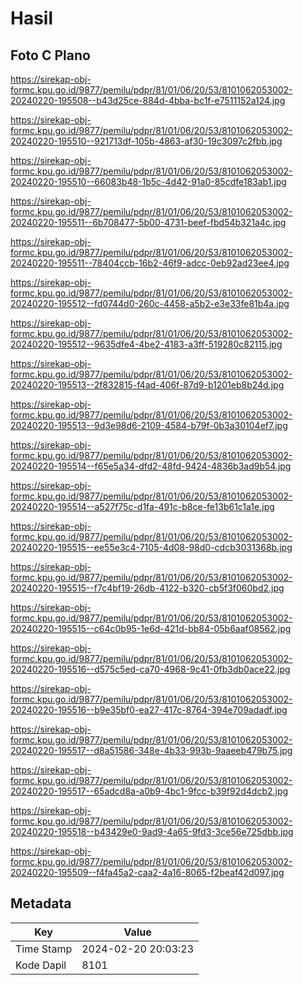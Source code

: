 # Hasil

## Foto C Plano

https://sirekap-obj-formc.kpu.go.id/9877/pemilu/pdpr/81/01/06/20/53/8101062053002-20240220-195508--b43d25ce-884d-4bba-bc1f-e7511152a124.jpg

https://sirekap-obj-formc.kpu.go.id/9877/pemilu/pdpr/81/01/06/20/53/8101062053002-20240220-195510--921713df-105b-4863-af30-19c3097c2fbb.jpg

https://sirekap-obj-formc.kpu.go.id/9877/pemilu/pdpr/81/01/06/20/53/8101062053002-20240220-195510--66083b48-1b5c-4d42-91a0-85cdfe183ab1.jpg

https://sirekap-obj-formc.kpu.go.id/9877/pemilu/pdpr/81/01/06/20/53/8101062053002-20240220-195511--6b708477-5b00-4731-beef-fbd54b321a4c.jpg

https://sirekap-obj-formc.kpu.go.id/9877/pemilu/pdpr/81/01/06/20/53/8101062053002-20240220-195511--78404ccb-16b2-46f9-adcc-0eb92ad23ee4.jpg

https://sirekap-obj-formc.kpu.go.id/9877/pemilu/pdpr/81/01/06/20/53/8101062053002-20240220-195512--fd0744d0-260c-4458-a5b2-e3e33fe81b4a.jpg

https://sirekap-obj-formc.kpu.go.id/9877/pemilu/pdpr/81/01/06/20/53/8101062053002-20240220-195512--9635dfe4-4be2-4183-a3ff-519280c82115.jpg

https://sirekap-obj-formc.kpu.go.id/9877/pemilu/pdpr/81/01/06/20/53/8101062053002-20240220-195513--2f832815-f4ad-406f-87d9-b1201eb8b24d.jpg

https://sirekap-obj-formc.kpu.go.id/9877/pemilu/pdpr/81/01/06/20/53/8101062053002-20240220-195513--9d3e98d6-2109-4584-b79f-0b3a30104ef7.jpg

https://sirekap-obj-formc.kpu.go.id/9877/pemilu/pdpr/81/01/06/20/53/8101062053002-20240220-195514--f65e5a34-dfd2-48fd-9424-4836b3ad9b54.jpg

https://sirekap-obj-formc.kpu.go.id/9877/pemilu/pdpr/81/01/06/20/53/8101062053002-20240220-195514--a527f75c-d1fa-491c-b8ce-fe13b61c1a1e.jpg

https://sirekap-obj-formc.kpu.go.id/9877/pemilu/pdpr/81/01/06/20/53/8101062053002-20240220-195515--ee55e3c4-7105-4d08-98d0-cdcb3031368b.jpg

https://sirekap-obj-formc.kpu.go.id/9877/pemilu/pdpr/81/01/06/20/53/8101062053002-20240220-195515--f7c4bf19-26db-4122-b320-cb5f3f060bd2.jpg

https://sirekap-obj-formc.kpu.go.id/9877/pemilu/pdpr/81/01/06/20/53/8101062053002-20240220-195515--c64c0b95-1e6d-421d-bb84-05b6aaf08562.jpg

https://sirekap-obj-formc.kpu.go.id/9877/pemilu/pdpr/81/01/06/20/53/8101062053002-20240220-195516--d575c5ed-ca70-4968-9c41-0fb3db0ace22.jpg

https://sirekap-obj-formc.kpu.go.id/9877/pemilu/pdpr/81/01/06/20/53/8101062053002-20240220-195516--b9e35bf0-ea27-417c-8764-394e709adadf.jpg

https://sirekap-obj-formc.kpu.go.id/9877/pemilu/pdpr/81/01/06/20/53/8101062053002-20240220-195517--d8a51586-348e-4b33-993b-9aaeeb479b75.jpg

https://sirekap-obj-formc.kpu.go.id/9877/pemilu/pdpr/81/01/06/20/53/8101062053002-20240220-195517--65adcd8a-a0b9-4bc1-9fcc-b39f92d4dcb2.jpg

https://sirekap-obj-formc.kpu.go.id/9877/pemilu/pdpr/81/01/06/20/53/8101062053002-20240220-195518--b43429e0-9ad9-4a65-9fd3-3ce56e725dbb.jpg

https://sirekap-obj-formc.kpu.go.id/9877/pemilu/pdpr/81/01/06/20/53/8101062053002-20240220-195509--f4fa45a2-caa2-4a16-8065-f2beaf42d097.jpg


## Metadata

| Key        | Value               |
| ---------- | ------------------- |
| Time Stamp | 2024-02-20 20:03:23 |
| Kode Dapil | 8101                |



